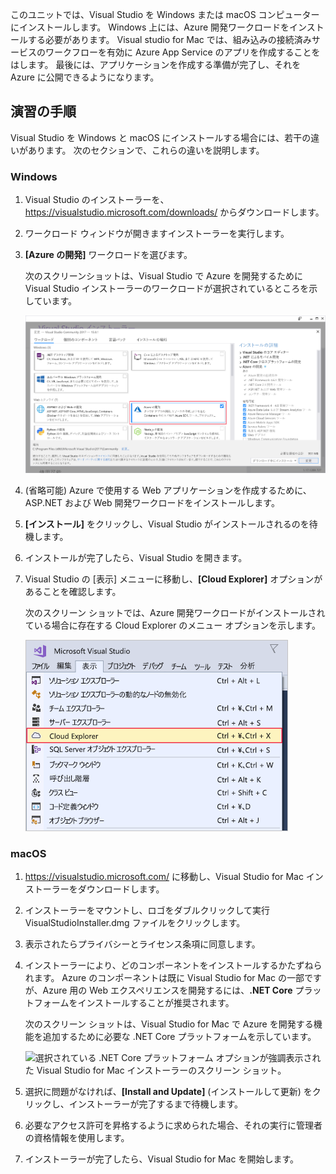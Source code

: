 このユニットでは、Visual Studio を Windows または macOS コンピューターにインストールします。 Windows 上には、Azure 開発ワークロードをインストールする必要があります。 Visual studio for Mac では、組み込みの接続済みサービスのワークフローを有効に Azure App Service のアプリを作成することをはします。 最後には、アプリケーションを作成する準備が完了し、それを Azure に公開できるようになります。

## <a name="exercise-steps"></a>演習の手順

Visual Studio を Windows と macOS にインストールする場合には、若干の違いがあります。 次のセクションで、これらの違いを説明します。

### <a name="windows"></a>Windows

1. Visual Studio のインストーラーを、 https://visualstudio.microsoft.com/downloads/ からダウンロードします。

1. ワークロード ウィンドウが開きますインストーラーを実行します。

1. **[Azure の開発]** ワークロードを選びます。

    次のスクリーンショットは、Visual Studio で Azure を開発するために Visual Studio インストーラーのワークロードが選択されているところを示しています。

    ![Azure 開発ワークロードが強調表示された Visual Studio インストーラーのスクリーンショット。](../media/5-select-azure-workload.png)

1. (省略可能) Azure で使用する Web アプリケーションを作成するために、ASP.NET および Web 開発ワークロードをインストールします。

1. **[インストール]** をクリックし、Visual Studio がインストールされるのを待機します。

1. インストールが完了したら、Visual Studio を開きます。

1. Visual Studio の [表示] メニューに移動し、**[Cloud Explorer]** オプションがあることを確認します。

    次のスクリーン ショットでは、Azure 開発ワークロードがインストールされている場合に存在する Cloud Explorer のメニュー オプションを示します。

    ![Cloud Explorer のメニュー オプションが強調表示された Visual Studio の [表示] メニューのスクリーンショット。](../media/5-verify-cloud-explorer.png)

### <a name="macos"></a>macOS

1. https://visualstudio.microsoft.com/ に移動し、Visual Studio for Mac インストーラーをダウンロードします。

1. インストーラーをマウントし、ロゴをダブルクリックして実行 VisualStudioInstaller.dmg ファイルをクリックします。

1. 表示されたらプライバシーとライセンス条項に同意します。

1. インストーラーにより、どのコンポーネントをインストールするかたずねられます。 Azure のコンポーネントは既に Visual Studio for Mac の一部ですが、Azure 用の Web エクスペリエンスを開発するには、**.NET Core** プラットフォームをインストールすることが推奨されます。

    次のスクリーン ショットは、Visual Studio for Mac で Azure を開発する機能を追加するために必要な .NET Core プラットフォームを示しています。

    ![選択されている .NET Core プラットフォーム オプションが強調表示された Visual Studio for Mac インストーラーのスクリーン ショット。](../media/5-vsmac-install-net-core.png)

1. 選択に問題がなければ、**[Install and Update]** \(インストールして更新\) をクリックし、インストーラーが完了するまで待機します。

1. 必要なアクセス許可を昇格するように求められた場合、それの実行に管理者の資格情報を使用します。

1. インストーラーが完了したら、Visual Studio for Mac を開始します。

